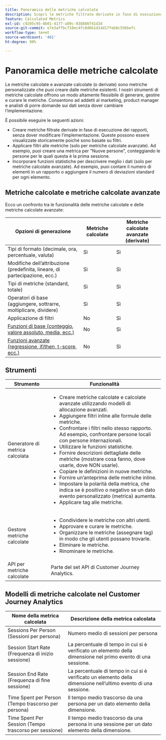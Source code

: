 ```yaml
---
title: Panoramica delle metriche calcolate
description: Scopri le metriche filtrate derivate in fase di esecuzione dei rapporti.
feature: Calculated Metrics
exl-id: c9205c95-8b01-4177-a89c-038886f41d3d
source-git-commit: e7e3affbc710ec4fc8d6b1d14d17feb8c556befc
workflow-type: tm+mt
source-wordcount: '461'
ht-degree: 90%

---
```


# Panoramica delle metriche calcolate

Le metriche calcolate e avanzate calcolate (o derivate) sono metriche personalizzate che puoi creare dalle metriche esistenti. I nostri strumenti di metriche calcolate offrono un modo altamente flessibile di generare, gestire e curare le metriche. Consentono ad addetti al marketing, product manager e analisti di porre domande sui dati senza dover cambiare l’implementazione.

È possibile eseguire le seguenti azioni:

* Creare metriche filtrate derivate in fase di esecuzione dei rapporti, senza dover modificare l’implementazione. Queste possono essere visualizzate storicamente poiché sono basate su filtri.
* Applicare filtri alle metriche (solo per metriche calcolate avanzate). Ad esempio, puoi creare una metrica per &quot;Nuove persone&quot;, conteggiando le persone per le quali questa è la prima sessione.
* Incorporare funzioni statistiche per descrivere meglio i dati (solo per metriche calcolate avanzate). Ad esempio, puoi contare il numero di elementi in un rapporto o aggiungere il numero di deviazioni standard per ogni elemento.

## Metriche calcolate e metriche calcolate avanzate

Ecco un confronto tra le funzionalità delle metriche calcolate e delle metriche calcolate avanzate:

| Opzioni di generazione | Metriche calcolate | Metriche calcolate avanzate (derivate) |
|---|---|---|
| Tipi di formato (decimale, ora, percentuale, valuta) | Sì | Sì |
| Modifiche dell’attribuzione (predefinita, lineare, di partecipazione, ecc.) | Sì | Sì |
| Tipi di metriche (standard, totale) | Sì | Sì |
| Operatori di base (aggiungere, sottrarre, moltiplicare, dividere) | Sì | Sì |
| Applicazione di filtri | No | Sì |
| [Funzioni di base (conteggio, valore assoluto, media, ecc.)](/help/components/calc-metrics/cm-functions.md) | No | Sì |
| [Funzioni avanzate (regressione, if/then, t-score, ecc.)](/help/components/calc-metrics/cm-adv-functions.md) | No | Sì |

## Strumenti

| Strumento | Funzionalità |
|--- |--- |
| Generatore di metrica calcolata | <ul><li>Creare metriche calcolate e calcolate avanzate utilizzando modelli di allocazione avanzati.</li><li>Aggiungere filtri inline alle formule delle metriche.</li><li>Confrontare i filtri nello stesso rapporto. Ad esempio, confrontare persone locali con persone internazionali.</li><li>Utilizzare le funzioni statistiche.</li><li> Fornire descrizioni dettagliate delle metriche (mostrare cosa fanno, dove usarle, dove NON usarle).</li><li>Copiare le definizioni in nuove metriche.</li><li>Fornire un’anteprima delle metriche inline.</li><li>Impostare la polarità della metrica, che indica se è positivo o negativo se un dato evento personalizzato (metrica) aumenta.</li><li>Applicare tag alle metriche.</li></ul> |
| Gestore metriche calcolate | <ul><li>Condividere le metriche con altri utenti.</li><li>Approvare e curare le metriche.</li><li>Organizzare le metriche (assegnare tag) in modo che gli utenti possano trovarle.</li><li>Eliminare le metriche.</li><li>Rinominare le metriche.</li></ul> |
| API per metriche calcolate | Parte del set API di Customer Journey Analytics. |

## Modelli di metriche calcolate nel Customer Journey Analytics

| Nome della metrica calcolata | Descrizione della metrica calcolata |
| --- | --- |
| Sessions Per Person (Sessioni per persona) | Numero medio di sessioni per persona |
| Session Start Rate (Frequenza di inizio sessione) | La percentuale di tempo in cui si è verificato un elemento della dimensione nel primo evento di una sessione. |
| Session End Rate (Frequenza di fine sessione) | La percentuale di tempo in cui si è verificato un elemento della dimensione nell’ultimo evento di una sessione. |
| Time Spent per Person (Tempo trascorso per persona) | Il tempo medio trascorso da una persona per un dato elemento della dimensione. |
| Time Spent Per Session (Tempo trascorso per sessione) | Il tempo medio trascorso da una persona in una sessione per un dato elemento della dimensione. |
